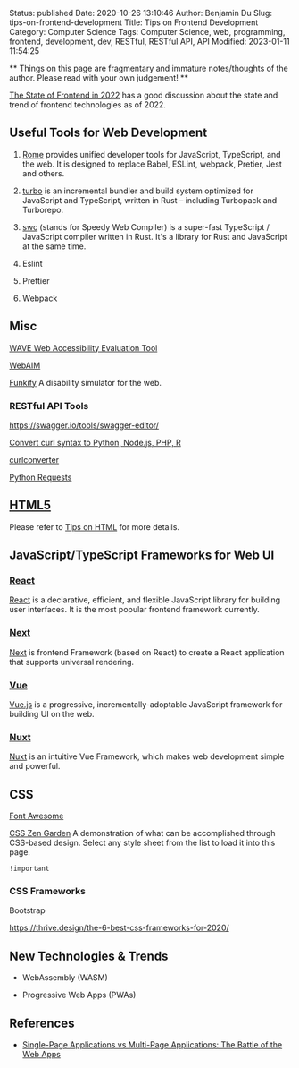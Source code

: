 Status: published
Date: 2020-10-26 13:10:46
Author: Benjamin Du
Slug: tips-on-frontend-development
Title: Tips on Frontend Development
Category: Computer Science
Tags: Computer Science, web, programming, frontend, development, dev, RESTful, RESTful API, API
Modified: 2023-01-11 11:54:25

**
Things on this page are fragmentary and immature notes/thoughts of the author.
Please read with your own judgement!
**

[The State of Frontend in 2022](https://newsletter.pragmaticengineer.com/p/state-of-frontend-2022)
has a good discussion about the state and trend of frontend technologies as of 2022.

## Useful Tools for Web Development

1. [Rome](https://github.com/rome/tools)
    provides unified developer tools for JavaScript, TypeScript, and the web.
    It is designed to replace Babel, ESLint, webpack, Pretier, Jest and others.
2. [turbo](https://github.com/vercel/turbo)
    is an incremental bundler and build system 
    optimized for JavaScript and TypeScript, 
    written in Rust – including Turbopack and Turborepo.
3. [swc](https://github.com/swc-project/swc)
    (stands for Speedy Web Compiler) is a super-fast TypeScript / JavaScript compiler written in Rust. 
    It's a library for Rust and JavaScript at the same time. 

2. Eslint
3. Prettier
4. Webpack

## Misc

[WAVE Web Accessibility Evaluation Tool](https://wave.webaim.org/)

[WebAIM](https://webaim.org/)

[Funkify](https://www.funkify.org/?v=f003c44deab6)
A disability simulator for the web.

### RESTful API Tools

https://swagger.io/tools/swagger-editor/

[Convert curl syntax to Python, Node.js, PHP, R](https://curl.trillworks.com/)

[curlconverter](https://github.com/NickCarneiro/curlconverter/)

[Python Requests](http://docs.python-requests.org/en/master/#)

## [HTML5](http://www.legendu.net/misc/blog/tips-on-html)

Please refer to
[Tips on HTML](http://www.legendu.net/misc/blog/tips-on-html)
for more details.

## JavaScript/TypeScript Frameworks for Web UI

### [React](https://github.com/facebook/react)

[React](https://github.com/facebook/react)
is a declarative, efficient, and flexible JavaScript library for building user interfaces.
It is the most popular frontend framework currently.

### [Next](https://github.com/vercel/next.js/)
[Next](https://github.com/vercel/next.js/)
is frontend Framework (based on React) 
to create a React application that supports universal rendering.

### [Vue](https://github.com/vuejs/vue)

[Vue.js](https://github.com/vuejs/vue)
is a progressive, incrementally-adoptable JavaScript framework for building UI on the web.

### [Nuxt](https://github.com/nuxt/nuxt.js)
[Nuxt](https://github.com/nuxt/nuxt.js)
is an intuitive Vue Framework,
which makes web development simple and powerful.

## CSS

[Font Awesome](https://fontawesome.com/)


[CSS Zen Garden](http://www.csszengarden.com/)
A demonstration of what can be accomplished through CSS-based design. Select any style sheet from the list to load it into this page.

`!important`

### CSS Frameworks

Bootstrap

https://thrive.design/the-6-best-css-frameworks-for-2020/


## New Technologies & Trends 

- WebAssembly (WASM)

- Progressive Web Apps (PWAs)

## References

- [Single-Page Applications vs Multi-Page Applications: The Battle of the Web Apps](https://themindstudios.com/blog/spa-vs-mpa/)

